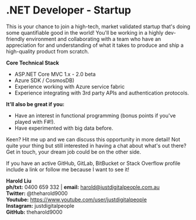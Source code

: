 # .NET Developer - Startup
This is your chance to join a high-tech, market validated startup that's doing some quantifiable good in the world! You'll be working in a highly dev-friendly environment and collaborating with a team who have an appreciation for and understanding of what it takes to produce and ship a high-quality product from scratch.

**Core Technical Stack**
* ASP.NET Core MVC 1.x - 2.0 beta
* Azure SDK / CosmosDB)
* Experience working with Azure service fabric
* Experience integrating with 3rd party APIs and authentication protocols.

**It'll also be great if you:**
* Have an interest in functional programming (bonus points if you've played with F#!).
* Have experimented with big data before.

Keen? Hit me up and we can discuss this opportunity in more detail! Not quite your thing but still interested in having a chat about what's out there? Get in touch, your dream job could be on the other side.

If you have an active GitHub, GitLab, BitBucket or Stack Overflow profile include a link or follow me because I want to see it!

**Harold Liu**</br>
**ph/txt:** 0400 659 332 | **email:** harold@justdigitalpeople.com.au</br>
**Twitter:** @theharold9000</br>
**Youtube:** https://www.youtube.com/user/justdigitalpeople</br>
**Instagram:** justdigitalpeople</br>
**GitHub:** theharold9000</br>